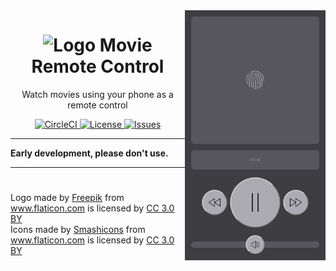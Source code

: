 <img src="remote-control.png" height="400" align="right">

<h1 align="center">
  <img alt="Logo" src="https://image.flaticon.com/icons/svg/421/421829.svg" height="48">
  Movie Remote Control
</h1>

<p align="center">
  Watch movies using your phone as a remote control
</p>

<p align="center">
  <a href="https://circleci.com/gh/n4bb12/workflows/movie-remote-control">
    <img alt="CircleCI" src="https://flat.badgen.net/circleci/github/n4bb12/movie-remote-control?icon=circleci">
  </a>
  <!-- <a href="https://lgtm.com/projects/g/n4bb12/movie-remote-control/alerts">
    <img alt="LGTM" src="https://flat.badgen.net/lgtm/alerts/g/n4bb12/movie-remote-control?icon=lgtm">
  </a> -->
  <!-- <a href="https://david-dm.org/n4bb12/movie-remote-control">
    <img alt="Dependencies" src="https://flat.badgen.net/david/dep/n4bb12/movie-remote-control?icon=npm">
  </a> -->
  <a href="https://raw.githubusercontent.com/n4bb12/movie-remote-control/master/LICENSE">
    <img alt="License" src="https://flat.badgen.net/github/license/n4bb12/movie-remote-control?icon=github">
  </a>
  <!-- <a href="https://hub.docker.com/r/n4bb1/movie-remote-control">
    <img alt="Docker" src="https://flat.badgen.net/badge/docker/n4bb1%2Fmovie-remote-control/22b8eb?icon=docker">
  </a> -->
  <!-- <a href="https://app.netlify.com/sites/movie-remote-control/deploys">
    <img alt="Netlify" src="https://img.shields.io/badge/netlify-movie-remote-control.netlify.com-00ad9f.svg?style=flat-square&logo=netlify">
  </a> -->
  <a href="https://github.com/n4bb12/movie-remote-control/issues/new">
    <img alt="Issues" src="https://flat.badgen.net/badge/github/create issue/pink?icon=github">
  </a>
</p>

<hr>

**Early development, please don't use.**

<hr>

<!-- ## Run with Docker

Quickly test it out:

```text
docker run \
  --name movie-remote-control \
  --publish 8080:80 \
  --interactive \
  --tty \
  --rm \
  n4bb1/movie-remote-control:0.0.0-1
```

Autostart it:

```text
docker run \
  --name movie-remote-control \
  --publish 8080:80 \
  --interactive \
  --tty \
  --detach \
  --restart unless-stopped \
  n4bb1/movie-remote-control:0.0.0-1
``` -->

<!-- ## Run with Node.js -->

#

Logo made by <a href="http://www.freepik.com" title="Freepik">Freepik</a> from <a href="https://www.flaticon.com/free-icon/television_421829" title="Flaticon">www.flaticon.com</a> is licensed by <a href="http://creativecommons.org/licenses/by/3.0/" title="Creative Commons BY 3.0" target="_blank">CC 3.0 BY</a><br>
Icons made by <a href="https://www.flaticon.com/authors/smashicons" title="Smashicons">Smashicons</a> from <a href="https://www.flaticon.com/packs/essential-set-2" title="Flaticon">www.flaticon.com</a> is licensed by <a href="http://creativecommons.org/licenses/by/3.0/" title="Creative Commons BY 3.0" target="_blank">CC 3.0 BY</a>
